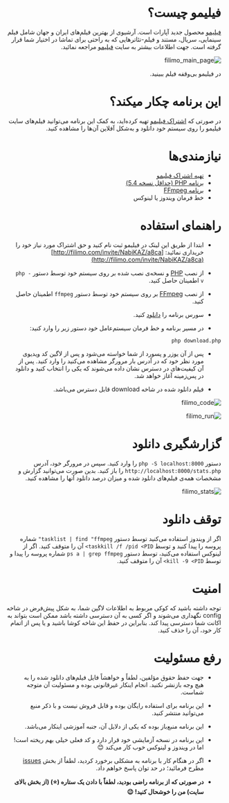 <div dir="rtl">

# فیلیمو چیست؟
[فیلیمو](http://filimo.com/invite/NabiKAZ/a8ca) محصول جدید آپارات است. آرشیوی از بهترین فیلم‌های ایران و جهان شامل فیلم سینمایی، سریال‌، مستند و فیلم-تئاترهایی که به راحتی برای تماشا در اختیار شما قرار گرفته است. جهت اطلاعات بیشتر به سایت [فیلیمو](http://filimo.com/invite/NabiKAZ/a8ca) مراجعه نمائید.

![filimo_main_page](https://user-images.githubusercontent.com/246721/34075273-f028010c-e2d6-11e7-9e77-083408d0ebca.png)

در فیلیمو بی‌وقفه فیلم ببینید.

# این برنامه چکار میکند؟
در صورتی که [اشتراک فیلیمو](http://filimo.com/invite/NabiKAZ/a8ca) تهیه کرده‌اید، به کمک این برنامه می‌توانید فیلم‌های سایت فیلیمو را روی سیستم خود دانلود و به‌شکل آفلاین آن‌ها را مشاهده کنید.

# نیازمندی‌ها
* [تهیه اشتراک فیلیمو](http://filimo.com/invite/NabiKAZ/a8ca)
* [برنامه PHP (حداقل نسخه 5.4)](http://php.net)
* [برنامه FFmpeg](http://ffmpeg.org)
* خط فرمان ویندوز یا لینوکس

# راهنمای استفاده
* ابتدا از طریق این لینک در فیلیمو ثبت نام کنید و حق اشتراک مورد نیاز خود را خریداری نمائید:
[http://filimo.com/invite/NabiKAZ/a8ca](http://filimo.com/invite/NabiKAZ/a8ca)

* از نصب [PHP](http://php.net/) و نسخه‌ی نصب شده بر روی سیستم خود توسط دستور `php -v` اطمینان حاصل کنید.

* از نصب [FFmpeg](http://ffmpeg.org) بر روی سیستم خود توسط دستور `ffmpeg` اطمینان حاصل کنید.

* سورس برنامه را [دانلود](https://github.com/NabiKAZ/filimo-downloader/archive/master.zip) کنید.

* در مسیر برنامه و خط فرمان سیستم‌عامل خود دستور زیر را وارد کنید:

```
php download.php
```
* پس از آن یوزر و پسورد از شما خواسته می‌شود و پس از لاگین کد ویدیوی مورد نظر خود که در آدرس بار مرورگر مشاهده می‌کنید را وارد کنید. پس از آن کیفیت‌های در دسترس نشان داده می‌شوند که یکی را انتخاب کنید و دانلود در پس‌زمینه آغاز خواهد شد.

* فیلم دانلود شده در شاخه download قابل دسترس می‌باشد.

![filimo_code](https://user-images.githubusercontent.com/246721/34075283-1733209c-e2d7-11e7-88b6-e4a7b87b34a2.png)

![filimo_run](https://user-images.githubusercontent.com/246721/34075293-34be415a-e2d7-11e7-8baf-ffa55d97877a.png)

# گزارشگیری دانلود
دستور `php -S localhost:8000` را وارد کنید. سپس در مرورگر خود، آدرس `http://localhost:8000/stats.php` را باز کنید. بدین صورت می‌توانید گزارش و مشخصات همه‌ی فیلم‌های دانلود شده و میزان درصد دانلود آنها را مشاهده کنید.

![filimo_stats](https://user-images.githubusercontent.com/246721/34075299-599c7ffa-e2d7-11e7-854a-620c1f03f1ce.png)

# توقف دانلود
اگر از ویندوز استفاده می‌کنید توسط دستور `tasklist | find "ffmpeg"` شماره پروسه را پیدا کنید و توسط `taskkill /f /pid <PID>` آن را متوقف کنید. اگر از لینوکس استفاده می‌کنید، توسط دستور `ps a | grep ffmpeg` شماره پروسه را پیدا و توسط `kill -9 <PID>` آن را متوقف کنید.

# امنیت
توجه داشته باشید که کوکی مربوط به اطلاعات لاگین شما، به شکل پیش‌فرض در شاخه config نگهداری می‌شوند و اگر کسی به آن دسترسی داشته باشد ممکن است بتواند به اکانت شما دسترسی پیدا کند. بنابراین در حفظ این شاخه کوشا باشید و یا پس از اتمام کار خود، آن را حذف کنید.

# رفع مسئولیت
* جهت حفظ حقوق مؤلفین، لطفاً و خواهشاً فایل فیلم‌های دانلود شده را به هیچ وجه بازنشر نکنید. انجام اینکار غیرقانونی بوده و مسئولیت آن متوجه شماست.

* این برنامه برای استفاده رایگان بوده و قابل فروش نیست و با ذکر منبع می‌توانید منتشر کنید.

* این برنامه منبع‌باز بوده که یکی از دلایل آن، جنبه آموزشی اینکار می‌باشد.

* این برنامه در نسخه آزمایشی خود قرار دارد و کد فعلی خیلی بهم ریخته است! اما در ویندوز و لینوکس خوب کار می‌کند :blush:

* اگر در هنگام کار با برنامه به مشکلی برخورد کردید، لطفاً از بخش [issues](/../../issues/new) مطرح فرمائید؛ در حد توان پاسخ خواهم داد.

* **در صورتی که از برنامه راضی بودید، لطفاً با دادن یک ستاره (:star:) (از بخش بالای سایت) من را خوشحال کنید! :wink:**
